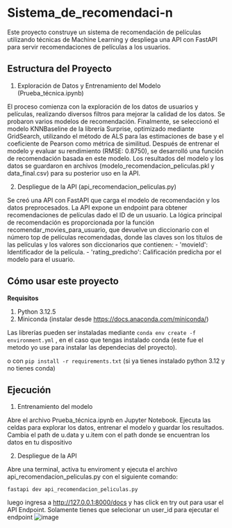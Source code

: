# Sistema_de_recomendaci-n

Este proyecto construye un sistema de recomendación de películas utilizando técnicas de Machine Learning y despliega una API con FastAPI para servir recomendaciones de películas a los usuarios.

## Estructura del Proyecto

1. Exploración de Datos y Entrenamiento del Modelo (Prueba_técnica.ipynb)

El proceso comienza con la exploración de los datos de usuarios y películas, realizando diversos filtros para mejorar la calidad de los datos.
Se probaron varios modelos de recomendación. Finalmente, se seleccionó el modelo KNNBaseline de la librería Surprise, optimizado mediante GridSearch, utilizando el método de ALS para las estimaciones de base y el coeficiente de Pearson como métrica de similitud.
Después de entrenar el modelo y evaluar su rendimiento (RMSE: 0.8750), se desarrolló una función de recomendación basada en este modelo.
Los resultados del modelo y los datos se guardaron en archivos (modelo_recomendacion_peliculas.pkl y data_final.csv) para su posterior uso en la API.

2. Despliegue de la API (api_recomendacion_peliculas.py)

Se creó una API con FastAPI que carga el modelo de recomendación y los datos preprocesados.
La API expone un endpoint para obtener recomendaciones de películas dado el ID de un usuario.
La lógica principal de recomendación es proporcionada por la función recomendar_movies_para_usuario, que devuelve un diccionario con el número top de películas recomendadas, donde las claves son los títulos de las películas y los valores son diccionarios que contienen:
        - 'movieId': Identificador de la película.
        - 'rating_predicho': Calificación predicha por el modelo para el usuario.

## Cómo usar este proyecto

**Requisitos**
1. Python 3.12.5
2. Miniconda (instalar desde https://docs.anaconda.com/miniconda/)


Las librerías pueden ser instaladas mediante `conda env create -f environment.yml` , en el caso que tengas instalado conda (este fue el metodo yo use para instalar las dependecias del proyecto).

o con `pip install -r requirements.txt` (si ya tienes instalado python 3.12 y no tienes conda)

## Ejecución

1. Entrenamiento del modelo

Abre el archivo Prueba_técnica.ipynb en Jupyter Notebook.
Ejecuta las celdas para explorar los datos, entrenar el modelo y guardar los resultados. Cambia el path de u.data y u.item con el path donde se encuentran los datos en tu dispositivo

2. Despliegue de la API

Abre una terminal, activa tu enviroment y ejecuta el archivo api_recomendacion_peliculas.py con el siguiente comando:

`fastapi dev api_recomendacion_peliculas.py`

luego ingresa a http://127.0.0.1:8000/docs y has click en try out para usar el API Endpoint. Solamente tienes que selecionar un user_id para ejecutar el endpoint
![image](https://github.com/user-attachments/assets/5ded1e2a-9436-4f4d-9f44-e1d780467425)


